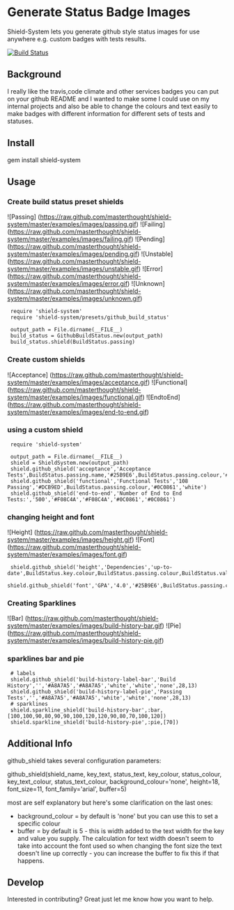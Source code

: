 # Generate Status Badge Images

Shield-System lets you generate github style status images for use anywhere e.g. custom badges with tests results.

[![Build Status](https://travis-ci.org/masterthought/thundercat.png?branch=master)](https://travis-ci.org/masterthought/thundercat)

## Background

I really like the travis,code climate and other services badges you can put on your github README and I wanted to make some I could use on
my internal projects and also be able to change the colours and text easily to make badges with different information for different sets of
tests and statuses.

## Install

gem install shield-system

## Usage

### Create build status preset shields

![Passing]
(https://raw.github.com/masterthought/shield-system/master/examples/images/passing.gif)
![Failing]
(https://raw.github.com/masterthought/shield-system/master/examples/images/failing.gif)
![Pending]
(https://raw.github.com/masterthought/shield-system/master/examples/images/pending.gif)
![Unstable]
(https://raw.github.com/masterthought/shield-system/master/examples/images/unstable.gif)
![Error]
(https://raw.github.com/masterthought/shield-system/master/examples/images/error.gif)
![Unknown]
(https://raw.github.com/masterthought/shield-system/master/examples/images/unknown.gif)

     require 'shield-system'
     require 'shield-system/presets/github_build_status'

     output_path = File.dirname(__FILE__)
     build_status = GithubBuildStatus.new(output_path)
     build_status.shield(BuildStatus.passing)

### Create custom shields

![Acceptance]
(https://raw.github.com/masterthought/shield-system/master/examples/images/acceptance.gif)
![Functional]
(https://raw.github.com/masterthought/shield-system/master/examples/images/functional.gif)
![EndtoEnd]
(https://raw.github.com/masterthought/shield-system/master/examples/images/end-to-end.gif)

### using a custom shield

     require 'shield-system'

     output_path = File.dirname(__FILE__)
     shield = ShieldSystem.new(output_path)
     shield.github_shield('acceptance','Acceptance Tests',BuildStatus.passing.name,'#25B9E6',BuildStatus.passing.colour,'#0C0861','white')
     shield.github_shield('functional','Functional Tests','108 Passing','#DCB9ED',BuildStatus.passing.colour,'#0C0861','white')
     shield.github_shield('end-to-end','Number of End to End Tests:','500','#F08C4A','#F08C4A','#0C0861','#0C0861')

### changing height and font

![Height]
(https://raw.github.com/masterthought/shield-system/master/examples/images/height.gif)
![Font]
(https://raw.github.com/masterthought/shield-system/master/examples/images/font.gif)

     shield.github_shield('height','Dependencies','up-to-date',BuildStatus.key.colour,BuildStatus.passing.colour,BuildStatus.value.colour,'white','none',30,15,'arial',50)
     shield.github_shield('font','GPA','4.0','#25B9E6',BuildStatus.passing.colour,'#0C0861','white','none',20,13,'times')

### Creating Sparklines

![Bar]
(https://raw.github.com/masterthought/shield-system/master/examples/images/build-history-bar.gif)
![Pie]
(https://raw.github.com/masterthought/shield-system/master/examples/images/build-history-pie.gif)

### sparklines bar and pie

     # labels
     shield.github_shield('build-history-label-bar','Build History','','#A8A7A5','#A8A7A5','white','white','none',28,13)
     shield.github_shield('build-history-label-pie','Passing Tests','','#A8A7A5','#A8A7A5','white','white','none',28,13)
     # sparklines
     shield.sparkline_shield('build-history-bar',:bar,[100,100,90,80,90,90,100,120,120,90,80,70,100,120])
     shield.sparkline_shield('build-history-pie',:pie,[70])

## Additional Info

github_shield takes several configuration parameters:

   github_shield(shield_name, key_text, status_text, key_colour, status_colour, key_text_colour, status_text_colour, background_colour='none', height=18, font_size=11, font_family='arial', buffer=5)

most are self explanatory but here's some clarification on the last ones:

  * background_colour = by default is 'none' but you can use this to set a specific colour
  * buffer = by default is 5 - this is width added to the text width for the key and value you supply. The calculation for text width doesn't seem to take into account the font used so
    when changing the font size the text doesn't line up correctly - you can increase the buffer to fix this if that happens.

## Develop

Interested in contributing? Great just let me know how you want to help.

